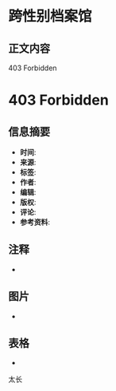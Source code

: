 # 跨性别档案馆

## 正文内容

403 Forbidden

# 403 Forbidden

## 信息摘要

- **时间**: 
- **来源**: 
- **标签**: 
- **作者**: 
- **编辑**: 
- **版权**: 
- **评论**: 
- **参考资料**: 

## 注释

- 

## 图片

- 

## 表格

- 

太长